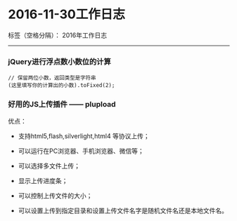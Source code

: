 # 2016-11-30工作日志

标签（空格分隔）： 2016年工作日志

---

### jQuery进行浮点数小数位的计算

```
// 保留两位小数，返回类型是字符串
(这里填写你的计算出的小数).toFixed(2);
```

### 好用的JS上传插件 —— plupload

优点：

 - 支持html5,flash,silverlight,html4 等协议上传；

 - 可以运行在PC浏览器、手机浏览器、微信等；

 - 可以选择多文件上传；

 - 显示上传进度条；

 - 可以控制上传文件的大小；
 
 - 可以设置上传到指定目录和设置上传文件名字是随机文件名还是本地文件名。